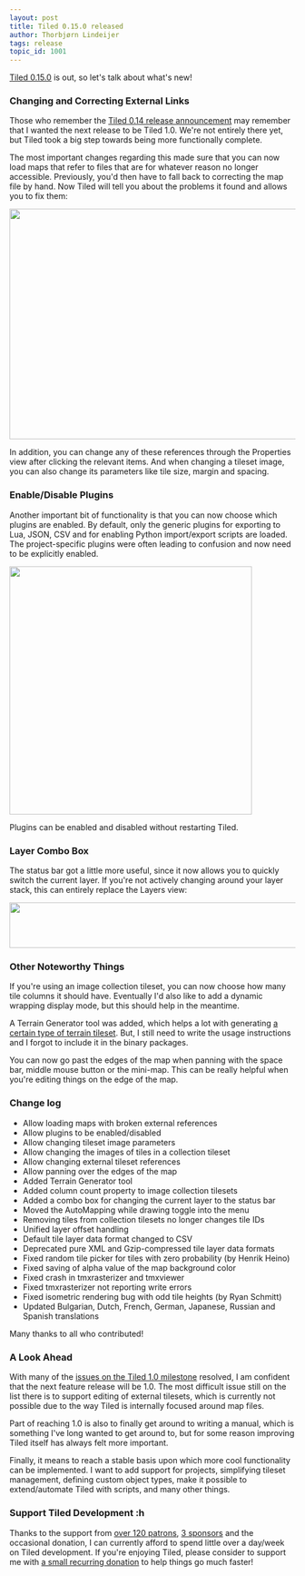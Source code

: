 ```yaml
---
layout: post
title: Tiled 0.15.0 released
author: Thorbjørn Lindeijer
tags: release
topic_id: 1001
---
```


[Tiled 0.15.0](http://www.mapeditor.org/download) is out, so let's talk about what's new!

### Changing and Correcting External Links

Those who remember the [Tiled 0.14 release announcement](http://forum.mapeditor.org/t/tiled-0-14-0-released/769) may remember that I wanted the next release to be Tiled 1.0. We're not entirely there yet, but Tiled took a big step towards being more functionally complete.

The most important changes regarding this made sure that you can now load maps that refer to files that are for whatever reason no longer accessible. Previously, you'd then have to fall back to correcting the map file by hand. Now Tiled will tell you about the problems it found and allows you to fix them:

<img src="http://discourse.mapeditor.org/uploads/default/original/1X/58f47c359c2f215c470bce39932e3012fe6dd8c6.png" width="690" height="406">

In addition, you can change any of these references through the Properties view after clicking the relevant items. And when changing a tileset image, you can also change its parameters like tile size, margin and spacing.

### Enable/Disable Plugins

Another important bit of functionality is that you can now choose which plugins are enabled. By default, only the generic plugins for exporting to Lua, JSON, CSV and for enabling Python import/export scripts are loaded. The project-specific plugins were often leading to confusion and now need to be explicitly enabled.

<img src="http://discourse.mapeditor.org/uploads/default/original/1X/859120859f5d70326b405d168fa31e53630a68fd.png" width="427" height="437">

Plugins can be enabled and disabled without restarting Tiled.

### Layer Combo Box

The status bar got a little more useful, since it now allows you to quickly switch the current layer. If you're not actively changing around your layer stack, this can entirely replace the Layers view:

<img src="http://discourse.mapeditor.org/uploads/default/original/1X/7fd9602e6569e374f02d70bb2188fc0799feef75.png" width="690" height="80">

### Other Noteworthy Things

If you're using an image collection tileset, you can now choose how many tile columns it should have. Eventually I'd also like to add a dynamic wrapping display mode, but this should help in the meantime.

A Terrain Generator tool was added, which helps a lot with generating [a certain type of terrain tileset](https://github.com/tales/sourceoftales/blob/c04f712dfe4dde539e37f583b0f297c68c03ff83/tiles/terrain.png). But, I still need to write the usage instructions and I forgot to include it in the binary packages.

You can now go past the edges of the map when panning with the space bar, middle mouse button or the mini-map. This can be really helpful when you're editing things on the edge of the map.

### Change log

* Allow loading maps with broken external references
* Allow plugins to be enabled/disabled
* Allow changing tileset image parameters
* Allow changing the images of tiles in a collection tileset
* Allow changing external tileset references
* Allow panning over the edges of the map
* Added Terrain Generator tool
* Added column count property to image collection tilesets
* Added a combo box for changing the current layer to the status bar
* Moved the AutoMapping while drawing toggle into the menu
* Removing tiles from collection tilesets no longer changes tile IDs
* Unified layer offset handling
* Default tile layer data format changed to CSV
* Deprecated pure XML and Gzip-compressed tile layer data formats
* Fixed random tile picker for tiles with zero probability (by Henrik Heino)
* Fixed saving of alpha value of the map background color
* Fixed crash in tmxrasterizer and tmxviewer
* Fixed tmxrasterizer not reporting write errors
* Fixed isometric rendering bug with odd tile heights (by Ryan Schmitt)
* Updated Bulgarian, Dutch, French, German, Japanese, Russian and Spanish translations

Many thanks to all who contributed!

### A Look Ahead

With many of the [issues on the Tiled 1.0 milestone](https://github.com/bjorn/tiled/milestones/Tiled%201.0) resolved, I am confident that the next feature release will be 1.0. The most difficult issue still on the list there is to support editing of external tilesets, which is currently not possible due to the way Tiled is internally focused around map files.

Part of reaching 1.0 is also to finally get around to writing a manual, which is something I've long wanted to get around to, but for some reason improving Tiled itself has always felt more important.

Finally, it means to reach a stable basis upon which more cool functionality can be implemented. I want to add support for projects, simplifying tileset management, defining custom object types, make it possible to extend/automate Tiled with scripts, and many other things.

### Support Tiled Development <img src="https://cdn-standard.discourse.org/images/emoji/apple/heart.png?v=3" style="width: 1em;" title=":heart:" class="emoji" alt=":heart:">

Thanks to the support from [over 120 patrons](https://www.patreon.com/bjorn?ty=h), [3 sponsors](http://www.mapeditor.org/) and the occasional donation, I can currently afford to spend little over a day/week on Tiled development. If you're enjoying Tiled, please consider to support me with [a small recurring donation](https://www.patreon.com/bePatron?u=90066) to help things go much faster!
